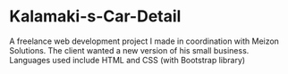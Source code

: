 # Kalamaki-s-Car-Detail
A freelance web development project I made in coordination with Meizon Solutions. The client wanted a new version of his small business. Languages used include HTML and CSS (with Bootstrap library)
